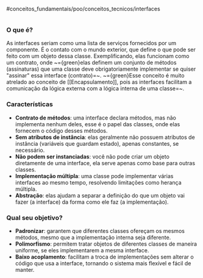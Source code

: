 #conceitos_fundamentais/poo/conceitos_tecnicos/interfaces 

```table-of-contents
```
### O que é?
As interfaces seriam como uma lista de serviços fornecidos por um componente. É o contato com o mundo exterior, que define o que pode ser feito com um objeto dessa classe.
Exemplificando, elas funcionam como um contrato, onde ~={green}elas definem um conjunto de métodos (assinaturas) que uma classe deve obrigatoriamente implementar se quiser "assinar" essa interface (contrato)=~.
~={green}Esse conceito é muito atrelado ao conceito de [[Encapsulamento]], pois as interfaces facilitam a comunicação da lógica externa com a lógica interna de uma classe=~.

### Características
* **Contrato de métodos**: uma interface declara métodos, mas não implementa nenhum deles, esse é o papel das classes, onde elas fornecem o código desses métodos.
* **Sem atributos de instância**: elas geralmente não possuem atributos de instância (variáveis que guardam estado), apenas constantes, se necessário.
* **Não podem ser instanciadas**: você não pode criar um objeto diretamente de uma interface, ela serve apenas como base para outras classes.
* **Implementação múltipla**: uma classe pode implementar várias interfaces ao mesmo tempo, resolvendo limitações como herança múltipla.
* **Abstração**: elas ajudam a separar a definição do que um objeto vai fazer (a interface) da forma como ele faz (a implementação).

### Qual seu objetivo?
* **Padronizar**: garantem que diferentes classes ofereçam os mesmos métodos, mesmo que a implementação interna seja diferente.
* **Polimorfismo**: permitem tratar objetos de diferentes classes de maneira uniforme, se eles implementarem a mesma interface.
* **Baixo acoplamento**: facilitam a troca de implementações sem alterar o código que usa a interface, tornando o sistema mais flexível e fácil de manter.